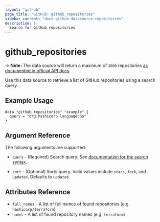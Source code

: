 ```yaml
---
layout: "github"
page_title: "GitHub: github_repositories"
sidebar_current: "docs-github-datasource-repositories"
description: |-
  Search for GitHub repositories
---
```


# github_repositories

-> **Note:** The data source will return a maximum of `1000` repositories
	[as documented in official API docs](https://developer.github.com/v3/search/#about-the-search-api).

Use this data source to retrieve a list of GitHub repositories using a search query.

## Example Usage

```hcl
data "github_repositories" "example" {
  query = "org:hashicorp language:Go"
}
```

## Argument Reference

The following arguments are supported:

* `query` - (Required) Search query. See [documentation for the search syntax](https://help.github.com/articles/understanding-the-search-syntax/).

* `sort` - (Optional) Sorts query. Valid values include `stars`, `fork`, and `updated`. Defaults to `updated`.

## Attributes Reference

* `full_names` - A list of full names of found repositories (e.g. `hashicorp/terraform`)
* `names` - A list of found repository names (e.g. `terraform`)
